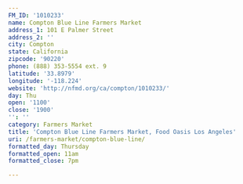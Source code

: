 ```yaml
---
FM_ID: '1010233'
name: Compton Blue Line Farmers Market
address_1: 101 E Palmer Street
address_2: ''
city: Compton
state: California
zipcode: '90220'
phone: (888) 353-5554 ext. 9
latitude: '33.8979'
longitude: '-118.224'
website: 'http://nfmd.org/ca/compton/1010233/'
day: Thu
open: '1100'
close: '1900'
'': ''
category: Farmers Market
title: 'Compton Blue Line Farmers Market, Food Oasis Los Angeles'
uri: /farmers-market/compton-blue-line/
formatted_day: Thursday
formatted_open: 11am
formatted_close: 7pm

---
```

